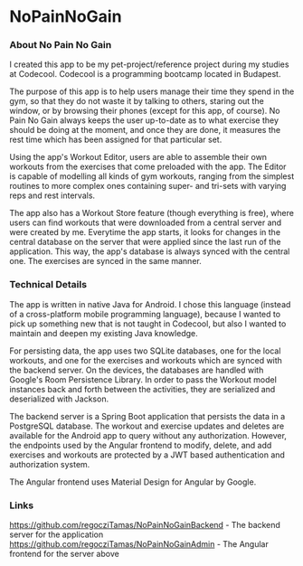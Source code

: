 # NoPainNoGain

### About No Pain No Gain
I created this app to be my pet-project/reference project during my studies at Codecool. Codecool is a programming bootcamp located in Budapest.

The purpose of this app is to help users manage their time they spend in the gym, so that they do not waste it by talking to others, staring out the window, or by browsing their phones (except for this app, of course). No Pain No Gain always keeps the user up-to-date as to what exercise they should be doing at the moment, and once they are done, it measures the rest time which has been assigned for that particular set.

Using the app's Workout Editor, users are able to assemble their own workouts from the exercises that come preloaded with the app. The Editor is capable of modelling all kinds of gym workouts, ranging from the simplest routines to more complex ones containing super- and tri-sets with varying reps and rest intervals.

The app also has a Workout Store feature (though everything is free), where users can find workouts that were downloaded from a central server and were created by me. Everytime the app starts, it looks for changes in the central database on the server that were applied since the last run of the application. This way, the app's database is always synced with the central one. The exercises are synced in the same manner. 

### Technical Details
The app is written in native Java for Android. I chose this language (instead of a cross-platform mobile programming language), because I wanted to pick up something new that is not taught in Codecool, but also I wanted to maintain and deepen my existing Java knowledge. 

For persisting data, the app uses two SQLite databases, one for the local workouts, and one for the exercises and workouts which are synced with the backend server. On the devices, the databases are handled with Google's Room Persistence Library. In order to pass the Workout model instances back and forth between the activities, they are serialized and deserialized with Jackson.

The backend server is a Spring Boot application that persists the data in a PostgreSQL database. The workout and exercise updates and deletes are available for the Android app to query without any authorization. However, the endpoints used by the Angular frontend to modify, delete, and add exercises and workouts are protected by a JWT based authentication and authorization system. 

The Angular frontend uses Material Design for Angular by Google.

### Links
https://github.com/regocziTamas/NoPainNoGainBackend - The backend server for the application
https://github.com/regocziTamas/NoPainNoGainAdmin - The Angular frontend for the server above
